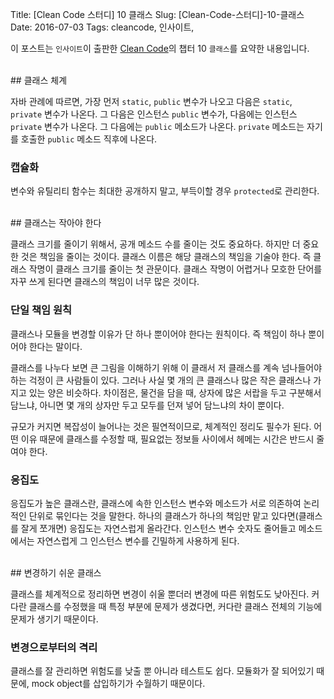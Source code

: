 Title: [Clean Code 스터디] 10 클래스
Slug: [Clean-Code-스터디]-10-클래스
Date: 2016-07-03
Tags: cleancode, 인사이트,

이 포스트는 `인사이트`이 출판한 [Clean Code](http://www.aladin.co.kr/shop/wproduct.aspx?ItemId=34083680)의 챕터 10 `클래스`를 요약한 내용입니다.

<br>
## 클래스 체계

자바 관례에 따르면, 가장 먼저 `static`, `public` 변수가 나오고 다음은 `static`, `private` 변수가 나온다. 그 다음은 인스턴스 `public` 변수가, 다음에는 인스턴스 `private` 변수가 나온다. 그 다음에는 `public` 메소드가 나온다. `private` 메소드는 자기를 호출한 `public` 메소드 직후에 나온다.

### 캡슐화

변수와 유틸리티 함수는 최대한 공개하지 말고, 부득이할 경우 `protected`로 관리한다.

<br>
## 클래스는 작아야 한다

클래스 크기를 줄이기 위해서, 공개 메소드 수를 줄이는 것도 중요하다. 하지만 더 중요한 것은 책임을 줄이는 것이다. 클래스 이름은 해당 클래스의 책임을 기술야 한다. 즉 클래스 작명이 클래스 크기를 줄이는 첫 관문이다. 클래스 작명이 어렵거나 모호한 단어를 자꾸 쓰게 된다면 클래스의 책임이 너무 많은 것이다.

### 단일 책임 원칙

클래스나 모듈을 변경할 이유가 단 하나 뿐이어야 한다는 원칙이다. 즉 책임이 하나 뿐이어야 한다는 말이다.

클래스를 나누다 보면 큰 그림을 이해하기 위해 이 클래서 저 클래스를 계속 넘나들어야 하는 걱정이 큰 사람들이 있다. 그러나 사실 몇 개의 큰 클래스나 많은 작은 클래스나 가지고 있는 양은 비슷하다. 차이점은, 물건을 담을 때, 상자에 많은 서랍을 두고 구분해서 담느냐, 아니면 몇 개의 상자만 두고 모두를 던져 넣어 담느냐의 차이 뿐이다.

규모가 커지면 복잡성이 늘어나는 것은 필연적이므로, 체계적인 정리도 필수가 된다. 어떤 이유 때문에 클래스를 수정할 때, 필요없는 정보들 사이에서 헤메는 시간은 반드시 줄여야 한다.

### 응집도

응집도가 높은 클래스란, 클래스에 속한 인스턴스 변수와 메소드가 서로 의존하여 논리적인 단위로 묶인다는 것을 말한다. 하나의 클래스가 하나의 책임만 맡고 있다면(클래스를 잘게 쪼개면) 응집도는 자연스럽게 올라간다. 인스턴스 변수 숫자도 줄어들고 메소드에서는 자연스럽게 그 인스턴스 변수를 긴밀하게 사용하게 된다.

<br>
## 변경하기 쉬운 클래스

클래스를 체계적으로 정리하면 변경이 쉬울 뿐더러 변경에 따른 위험도도 낮아진다. 커다란 클래스를 수정했을 때 특정 부분에 문제가 생겼다면, 커다란 클래스 전체의 기능에 문제가 생기기 때문이다.

### 변경으로부터의 격리

클래스를 잘 관리하면 위험도를 낮출 뿐 아니라 테스트도 쉽다. 모듈화가 잘 되어있기 때문에, mock object를 삽입하기가 수월하기 때문이다.
